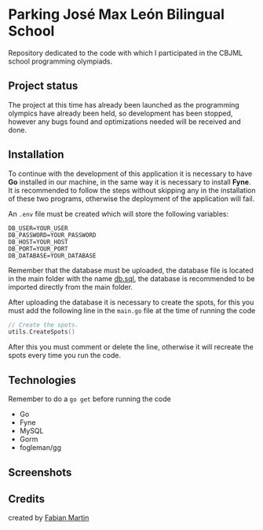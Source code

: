 # Parking José Max León Bilingual School

Repository dedicated to the code with which I participated in the CBJML school programming olympiads.

## Project status

The project at this time has already been launched as the programming olympics have already been held, so development has been stopped, however any bugs found and optimizations needed will be received and done.

## Installation

To continue with the development of this application it is necessary to have **Go** installed in our machine, in the same way it is necessary to install **Fyne**.
It is recommended to follow the steps without skipping any in the installation of these two
programs, otherwise the deployment of the application will fail.

An `.env` file must be created which will store the following variables:

```env
DB_USER=YOUR_USER
DB_PASSWORD=YOUR_PASSWORD
DB_HOST=YOUR_HOST
DB_PORT=YOUR_PORT
DB_DATABASE=YOUR_DATABASE
```

Remember that the database must be uploaded, the database file is located in the main folder with the name [db.sql](db.sql), the database is recommended to be imported directly from the main folder.

After uploading the database it is necessary to create the spots, for this you must add the following line in the `main.go` file at the time of running the code

```go
// Create the spots.
utils.CreateSpots()
```

After this you must comment or delete the line, otherwise it will recreate the spots every time you run the code.

## Technologies

Remember to do a `go get` before running the code

- Go
- Fyne
- MySQL
- Gorm
- fogleman/gg

## Screenshots

## Credits
created by [Fabian Martin](https://github.com/fzbian/)
